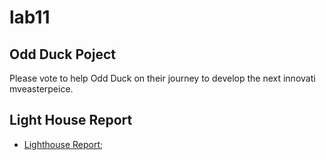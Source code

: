 # lab11

## Odd Duck Poject

Please vote to help Odd Duck on their journey to develop the next innovati mveasterpeice.

## Light House Report

- [Lighthouse Report](/lighthouse/lightHouse.png);

